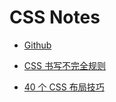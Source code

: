 # CSS Notes

- [Github](https://github.com/duzit/du-css)

- [CSS 书写不完全规则](https://mp.weixin.qq.com/s/xIpYGfrNn-D5mIggHFTOKg)

- [40 个 CSS 布局技巧](https://mp.weixin.qq.com/s/Uk1cEJmqvuMbKY9VxrDoSA)